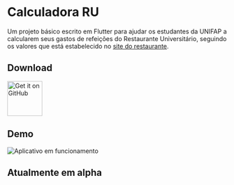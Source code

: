# Calculadora RU

Um projeto básico escrito em Flutter para ajudar os estudantes da UNIFAP a calcularem seus gastos de refeições do Restaurante Universitário, seguindo os valores que está estabelecido no [site do restaurante](https://www2.unifap.br/dace/restaurante-universitario).

## Download
[<img height=80 alt="Get it on GitHub" src="https://raw.githubusercontent.com/flocke/andOTP/master/assets/badges/get-it-on-github.png" />](https://github.com/higorslva/calculadora-ru-flutter/releases/)

## Demo
![Aplicativo em funcionamento](https://raw.githubusercontent.com/higorslva/calculadora-ru-flutter/master/2024-08-14-22-51-26.gif)

## Atualmente em alpha
